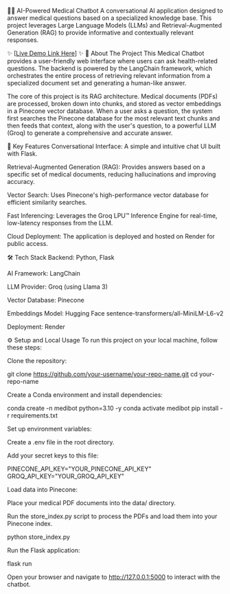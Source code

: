 👨‍⚕️ AI-Powered Medical Chatbot
A conversational AI application designed to answer medical questions based on a specialized knowledge base. This project leverages Large Language Models (LLMs) and Retrieval-Augmented Generation (RAG) to provide informative and contextually relevant responses.

✨ [[Live Demo Link Here](https://medical-chatbot-eivx.onrender.com)] ✨
📖 About The Project
This Medical Chatbot provides a user-friendly web interface where users can ask health-related questions. The backend is powered by the LangChain framework, which orchestrates the entire process of retrieving relevant information from a specialized document set and generating a human-like answer.

The core of this project is its RAG architecture. Medical documents (PDFs) are processed, broken down into chunks, and stored as vector embeddings in a Pinecone vector database. When a user asks a question, the system first searches the Pinecone database for the most relevant text chunks and then feeds that context, along with the user's question, to a powerful LLM (Groq) to generate a comprehensive and accurate answer.

🚀 Key Features
Conversational Interface: A simple and intuitive chat UI built with Flask.

Retrieval-Augmented Generation (RAG): Provides answers based on a specific set of medical documents, reducing hallucinations and improving accuracy.

Vector Search: Uses Pinecone's high-performance vector database for efficient similarity searches.

Fast Inferencing: Leverages the Groq LPU™ Inference Engine for real-time, low-latency responses from the LLM.

Cloud Deployment: The application is deployed and hosted on Render for public access.

🛠️ Tech Stack
Backend: Python, Flask

AI Framework: LangChain

LLM Provider: Groq (using Llama 3)

Vector Database: Pinecone

Embeddings Model: Hugging Face sentence-transformers/all-MiniLM-L6-v2

Deployment: Render

⚙️ Setup and Local Usage
To run this project on your local machine, follow these steps:

Clone the repository:

git clone https://github.com/your-username/your-repo-name.git
cd your-repo-name

Create a Conda environment and install dependencies:

conda create -n medibot python=3.10 -y
conda activate medibot
pip install -r requirements.txt

Set up environment variables:

Create a .env file in the root directory.

Add your secret keys to this file:

PINECONE_API_KEY="YOUR_PINECONE_API_KEY"
GROQ_API_KEY="YOUR_GROQ_API_KEY"

Load data into Pinecone:

Place your medical PDF documents into the data/ directory.

Run the store_index.py script to process the PDFs and load them into your Pinecone index.

python store_index.py

Run the Flask application:

flask run

Open your browser and navigate to http://127.0.0.1:5000 to interact with the chatbot.